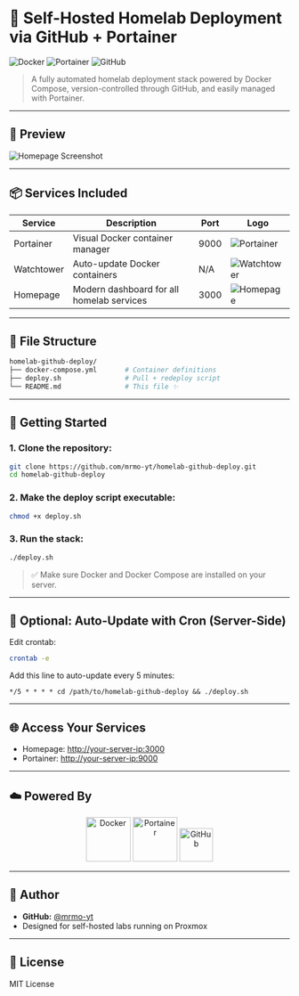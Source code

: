 # 🚀 Self-Hosted Homelab Deployment via GitHub + Portainer

![Docker](https://img.shields.io/badge/docker-containers-blue?logo=docker)
![Portainer](https://img.shields.io/badge/portainer-dashboard-0db7ed?logo=portainer)
![GitHub](https://img.shields.io/badge/github-automated--deploy-181717?logo=github)

> A fully automated homelab deployment stack powered by Docker Compose, version-controlled through GitHub, and easily managed with Portainer.

---

## 📸 Preview

![Homepage Screenshot](https://github.com/mrmo-yt/homelab-github-deploy/assets/demo/homepage-preview.png)

---

## 📦 Services Included

| Service     | Description                                 | Port | Logo                                      |
|-------------|---------------------------------------------|------|-------------------------------------------|
| Portainer   | Visual Docker container manager             | 9000 | ![Portainer](https://www.portainer.io/hubfs/portainer-icon.png) |
| Watchtower  | Auto-update Docker containers               | N/A  | ![Watchtower](https://containrrr.dev/watchtower/logo.png)        |
| Homepage    | Modern dashboard for all homelab services   | 3000 | ![Homepage](https://gethomepage.dev/img/icon.svg)                |

---

## 📁 File Structure

```bash
homelab-github-deploy/
├── docker-compose.yml       # Container definitions
├── deploy.sh                # Pull + redeploy script
└── README.md                # This file ✨
```

---

## 🚀 Getting Started

### 1. Clone the repository:
```bash
git clone https://github.com/mrmo-yt/homelab-github-deploy.git
cd homelab-github-deploy
```

### 2. Make the deploy script executable:
```bash
chmod +x deploy.sh
```

### 3. Run the stack:
```bash
./deploy.sh
```

> ✅ Make sure Docker and Docker Compose are installed on your server.

---

## 🔁 Optional: Auto-Update with Cron (Server-Side)

Edit crontab:
```bash
crontab -e
```
Add this line to auto-update every 5 minutes:
```cron
*/5 * * * * cd /path/to/homelab-github-deploy && ./deploy.sh
```

---

## 🌐 Access Your Services

- Homepage: [http://your-server-ip:3000](http://your-server-ip:3000)
- Portainer: [http://your-server-ip:9000](http://your-server-ip:9000)

---

## ☁️ Powered By

<div align="center">
  <img src="https://www.docker.com/wp-content/uploads/2022/03/Moby-logo.png" alt="Docker" width="80"/>
  <img src="https://avatars.githubusercontent.com/u/37877329?s=200&v=4" alt="Portainer" width="80"/>
  <img src="https://github.githubassets.com/images/modules/logos_page/GitHub-Mark.png" alt="GitHub" width="60"/>
</div>

---

## 🙌 Author

- **GitHub:** [@mrmo-yt](https://github.com/mrmo-yt)
- Designed for self-hosted labs running on Proxmox

---

## 📜 License

MIT License